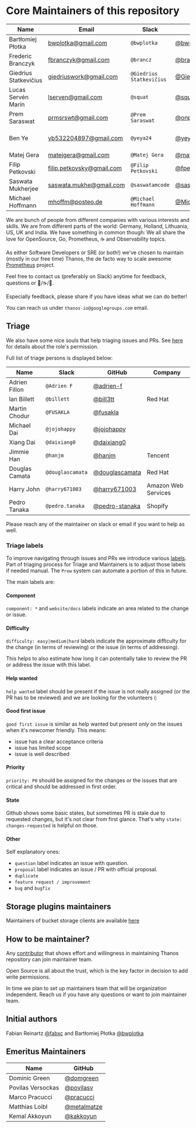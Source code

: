# Core Maintainers of this repository

| Name                  | Email                       | Slack                    | GitHub                                             | Company             |
|-----------------------|-----------------------------|--------------------------|----------------------------------------------------|---------------------|
| Bartłomiej Płotka     | <bwplotka@gmail.com>        | `@bwplotka`              | [@bwplotka](https://github.com/bwplotka)           | Google              |
| Frederic Branczyk     | <fbranczyk@gmail.com>       | `@brancz`                | [@brancz](https://github.com/brancz)               | Polar Signals       |
| Giedrius Statkevičius | <giedriuswork@gmail.com>    | `@Giedrius Statkevičius` | [@GiedriusS](https://github.com/GiedriusS)         | Vinted              |
| Lucas Servén Marín    | <lserven@gmail.com>         | `@squat`                 | [@squat](https://github.com/squat)                 | Red Hat             |
| Prem Saraswat         | <prmsrswt@gmail.com>        | `@Prem Saraswat`         | [@onprem](https://github.com/onprem)               | Red Hat             |
| Ben Ye                | <yb532204897@gmail.com>     | `@yeya24`                | [@yeya24](https://github.com/yeya24)               | Amazon Web Services |
| Matej Gera            | <matejgera@gmail.com>       | `@Matej Gera`            | [@matej-g](https://github.com/matej-g)             | Coralogix           |
| Filip Petkovski       | <filip.petkovsky@gmail.com> | `@Filip Petkovski`       | [@fpetkovski](https://github.com/fpetkovski)       | Shopify             |
| Saswata Mukherjee     | <saswata.mukhe@gmail.com>   | `@saswatamcode`          | [@saswatamcode](https://github.com/saswatamcode)   | Red Hat             |
| Michael Hoffmann      | <mhoffm@posteo.de>          | `@Michael Hoffmann`      | [@MichaHoffmann](https://github.com/MichaHoffmann) | Cloudflare          |

We are bunch of people from different companies with various interests and skills. We are from different parts of the world: Germany, Holland, Lithuania, US, UK and India. We have something in common though: We all share the love for OpenSource, Go, Prometheus, :coffee: and Observability topics.

As either Software Developers or SRE (or both!) we've chosen to maintain (mostly in our free time) Thanos, the de facto way to scale awesome [Prometheus](https://prometheus.io) project.

Feel free to contact us (preferably on Slack) anytime for feedback, questions or :beers:/:coffee:/:tea:.

Especially feedback, please share if you have ideas what we can do better!

You can reach us under `thanos-io@googlegroups.com` email.

## Triage

We also have some nice souls that help triaging issues and PRs. See [here](https://docs.github.com/en/organizations/managing-access-to-your-organizations-repositories/repository-roles-for-an-organization#repository-roles-for-organizations) for details about the role's permission.

Full list of triage persons is displayed below:

| Name           | Slack            | GitHub                                             | Company             |
|----------------|------------------|----------------------------------------------------|---------------------|
| Adrien Fillon  | `@Adrien F`      | [@adrien-f](https://github.com/adrien-f)           |                     |
| Ian Billett    | `@billett`       | [@bill3tt](https://github.com/bill3tt)             | Red Hat             |
| Martin Chodur  | `@FUSAKLA`       | [@fusakla](https://github.com/fusakla)             |                     |
| Michael Dai    | `@jojohappy`     | [@jojohappy](https://github.com/jojohappy)         |                     |
| Xiang Dai      | `@daixiang0`     | [@daixiang0](https://github.com/daixiang0)         |                     |
| Jimmie Han     | `@hanjm`         | [@hanjm](https://github.com/hanjm)                 | Tencent             |
| Douglas Camata | `@douglascamata` | [@douglascamata](https://github.com/douglascamata) | Red Hat             |
| Harry John     | `@harry671003`   | [@harry671003](https://github.com/harry671003)     | Amazon Web Services |
| Pedro Tanaka   | `@pedro.tanaka`  | [@pedro-stanaka](https://github.com/pedro-stanaka) | Shopify             |

Please reach any of the maintainer on slack or email if you want to help as well.

### Triage labels

To improve navigating through issues and PRs we introduce various [labels](https://github.com/thanos-io/thanos/issues/labels). Part of triaging process for Triage and Maintainers is to adjust those labels if needed manual. The `Prow` system can automate a portion of this in future.

The main labels are:

#### Component

`component: *` and `website/docs` labels indicate an area related to the change or issue.

#### Difficulty

`difficulty: easy|medium|hard` labels indicate the approximate difficulty for the change (in terms of reviewing) or the issue (in terms of addressing).

This helps to also estimate how long it can potentially take to review the PR or address the issue with this label.

#### Help wanted

`help wanted` label should be present if the issue is not really assigned (or the PR has to be reviewed) and we are looking for the volunteers (:

#### Good first issue

`good first issue` is similar as help wanted but present *only* on the issues when it's newcomer friendly. This means:

* issue has a clear acceptance criteria
* issue has limited scope
* issue is well described

#### Priority

`priority: P0` should be assigned for the changes or the issues that are critical and should be addressed in first order.

#### State

Github shows some basic states, but sometimes PR is stale due to requested changes, but it's not clear from first glance. That's why `state: changes-requested` is helpful on those.

#### Other

Self explanatory ones:

* `question` label indicates an issue with question.
* `proposal` label indicates an issue / PR with official proposal.
* `duplicate`
* `feature request / improvement`
* `bug` and `bugfix`

## Storage plugins maintainers

Maintainers of bucket storage clients are available [here](docs/storage.md#supported-clients)

## How to be maintainer?

Any [contributor](CONTRIBUTING.md) that shows effort and willingness in maintaining Thanos repository can join maintainer team.

Open Source is all about the trust, which is the key factor in decision to add write permissions.

In time we plan to set up maintainers team that will be organization independent. Reach us if you have any questions or want to join maintainer team.

## Initial authors

Fabian Reinartz [@fabxc](https://github.com/fabxc) and Bartłomiej Płotka [@bwplotka](https://github.com/bwplotka)

## Emeritus Maintainers

| Name                | GitHub                                             |
|---------------------|----------------------------------------------------|
| Dominic Green       | [@domgreen](https://github.com/domgreen)           |
| Povilas Versockas   | [@povilasv](https://github.com/povilasv)           |
| Marco Pracucci      | [@pracucci](https://github.com/pracucci)           |
| Matthias Loibl      | [@metalmatze](https://github.com/metalmatze)       |
| Kemal Akkoyun       | [@kakkoyun](https://github.com/kakkoyun)           |

